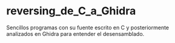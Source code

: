 # reversing_de_C_a_Ghidra
Sencillos programas con su fuente escrito en C y posteriormente analizados en Ghidra para entender el desensamblado.
